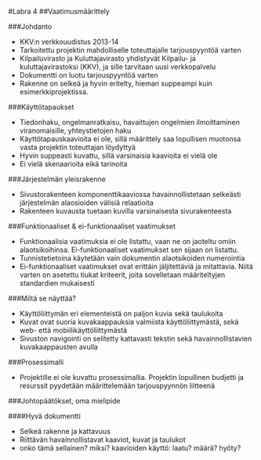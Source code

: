 #Labra 4
##Vaatimusmäärittely



###Johdanto

- KKV:n verkkouudistus 2013-14
- Tarkoitettu projektin mahdolliselle toteuttajalle tarjouspyyntöä varten
- Kilpailuvirasto ja Kuluttajavirasto yhdistyvät Kilpailu- ja kuluttajavirastoksi (KKV), ja sille tarvitaan
uusi verkkopalvelu
- Dokumentti on luotu tarjouspyyntöä varten
- Rakenne on selkeä ja hyvin eritelty, hieman suppeampi kuin esimerkkiprojektissa. 

###Käyttötapaukset

- Tiedonhaku, ongelmanratkaisu, havaittujen ongelmien ilmoittaminen viranomaisille, yhteystietojen haku
- Käyttötapauskaavioita ei ole, sillä määrittely saa lopullisen muotonsa vasta projektin toteuttajan löydyttyä   
- Hyvin suppeasti kuvattu, sillä varsinaisia kaavioita ei vielä ole
- Ei vielä skenaarioita eikä tarinoita

###Järjestelmän yleisrakenne

- Sivustorakenteen komponenttikaaviossa havainnollistetaan selkeästi järjestelmän alaosioiden välisiä relaatioita
- Rakenteen kuvausta tuetaan kuvilla varsinaisesta sivurakenteesta

###Funktionaaliset & ei-funktionaaliset vaatimukset

- Funktionaalisia vaatimuksia ei ole listattu, vaan ne on jaoteltu omiin alaotsikoihinsa. Ei-funktionaaliset
vaatimukset sen sijaan on listattu.
- Tunnistetietoina käytetään vain dokumentin alaotsikoiden numerointia
- Ei-funktionaaliset vaatimukset ovat erittäin jäljitettäviä ja mitattavia. Niitä varten on asetettu tiukat kriteerit,
joita sovelletaan määriteltyjen standardien mukaisesti

###Miltä se näyttää?

- Käyttöliittymän eri elementeistä on paljon kuvia sekä taulukoita
- Kuvat ovat suoria kuvakaappauksia valmiista käyttöliittymästä, sekä web- että mobiilikäyttöliittymästä
- Sivuston navigointi on selitetty kattavasti tekstin sekä havainnollistavien kuvakaappausten avulla

###Prosessimalli

- Projektille ei ole kuvattu prosessimallia. Projektin lopullinen budjetti ja resurssit pyydetään määrittelemään
tarjouspyynnön liitteenä

###Johtopäätökset, oma mielipide

####Hyvä dokumentti
- Selkeä rakenne ja kattavuus
- Riittävän havainnollistavat kaaviot, kuvat ja taulukot
- 
    onko tämä sellainen? miksi?
    kaavioiden käyttö: laatu? määrä? hyöty?

